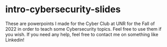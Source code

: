 # intro-cybersecurity-slides
These are powerpoints I made for the Cyber Club at UNR for the Fall of 2022 in order to teach some Cybersecurity topics. Feel free to use them if you wish. If you need any help, feel free to contact me on something like Linkedin!
